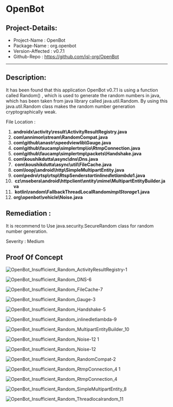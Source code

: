
# OpenBot
## Project-Details:
- Project-Name : OpenBot
- Package-Name : org.openbot
- Version-Affected : v0.7.1
- Github-Repo : https://github.com/isl-org/OpenBot
--------------------------------------------------------------------------------------------------------------------------------------------------------------------------------------------------------------------------

## Description:

It has been found that this application OpenBot v0.7.1 is using a function called Random() , which is used to generate the random numbers in java, which has been taken from java library called java.util.Random. By using this java.util.Random class makes the random number generation cryptographically weak.

File Location :

1. **androidx\activity\result\ActivityResultRegistry.java**
2. **com\annimon\stream\RandomCompat.java**
3. **com\github\anastr\speedviewlib\Gauge.java**
4. **com\github\faucamp\simplertmp\io\RtmpConnection.java**
5. **com\github\faucamp\simplertmp\packets\Handshake.java**
6. **com\koushikdutta\async\dns\Dns.java**
7.  **com\koushikdutta\async\util\FileCache.java**
8. **com\loopj\android\http\SimpleMultipartEntity.java**
9. **com\pedro\rtsp\rtsp\RtspSender$start$$inlined$let$lambda$1.java**
10.  **cz\msebera\android\httpclient\entity\mime\MultipartEntityBuilder.java**
11.  **kotlin\random\FallbackThreadLocalRandom$implStorage$1.java**
12.  **org\openbot\vehicle\Noise.java**

## Remediation :

It is recommend to Use java.security.SecureRandom class for random number generation.

Severity : Medium

## Proof Of Concept

![OpenBot_Insufficient_Random_ActivityResultRegistry-1](https://github.com/ctflearner/Android_Findings/assets/98345027/2aa2088c-b57b-4510-a975-dd2bd03a5b2a)

![OpenBot_Insufficient_Random_DNS-6](https://github.com/ctflearner/Android_Findings/assets/98345027/e0068848-9921-4271-b4a2-68db6a86866e)

![OpenBot_Insufficient_Random_FileCache-7](https://github.com/ctflearner/Android_Findings/assets/98345027/3ac94d53-c04a-4a49-8d6c-49a81bf5f06c) 

![OpenBot_Insufficient_Random_Gauge-3](https://github.com/ctflearner/Android_Findings/assets/98345027/a311eb0d-4ed7-4c22-a070-aeb2fb990f56) 

![OpenBot_Insufficient_Random_Handshake-5](https://github.com/ctflearner/Android_Findings/assets/98345027/bfe2566d-bbd1-4a09-9dda-8d0941797c3b)

![OpenBot_Insufficient_Random_inlinedletlambda-9](https://github.com/ctflearner/Android_Findings/assets/98345027/7d076f8b-8146-43ac-9df0-13cadb4d56d2) 

![OpenBot_Insufficient_Random_MultipartEntityBuilder_10](https://github.com/ctflearner/Android_Findings/assets/98345027/618b2d0d-aad3-44de-892c-f84d3edb177a) 

![OpenBot_Insufficient_Random_Noise-12 1](https://github.com/ctflearner/Android_Findings/assets/98345027/1c8a9638-d01a-4a96-8d51-4e8da0662924) 

![OpenBot_Insufficient_Random_Noise-12](https://github.com/ctflearner/Android_Findings/assets/98345027/c110349a-e0e6-4531-88a0-72852a6ac506) 

 ![OpenBot_Insufficient_Random_RandomCompat-2](https://github.com/ctflearner/Android_Findings/assets/98345027/bddbad68-04ab-4fac-8e88-953aa86104de)

 ![OpenBot_Insufficient_Random_RtmpConnection_4 1](https://github.com/ctflearner/Android_Findings/assets/98345027/6cca3843-d02c-4c71-acc1-ecf54fc862b1) 

 ![OpenBot_Insufficient_Random_RtmpConnection_4](https://github.com/ctflearner/Android_Findings/assets/98345027/37d774ba-e254-4a48-bb0d-6140c0085f04) 

 ![OpenBot_Insufficient_Random_SimpleMultipartEntity_8](https://github.com/ctflearner/Android_Findings/assets/98345027/129cd9c9-d16d-46f3-abf5-8de78f9ab676) 

 ![OpenBot_Insufficient_Random_Threadlocalrandom_11](https://github.com/ctflearner/Android_Findings/assets/98345027/abeccdec-d3b4-4eb2-9407-1d4978a73945)














